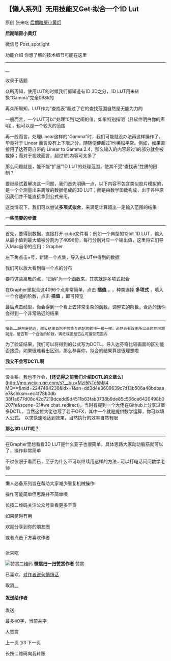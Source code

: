 ##  【懒人系列】无用技能又Get·拟合一个1D Lut

原创 张来吃 [ 后期暗房小黄灯 ](javascript:void\(0\);)

**后期暗房小黄灯** ![]()

微信号 Post_spotlight

功能介绍 你想了解的技术细节可能在这里

__ __

__

收录于话题

众所周知，使用LUT的时候我们都知道有1D 3D之分，1D LUT用来转换“Gamma”完全098k的

  

再众所周知，LUT作为“查找表”超过了它的查找范围自然是无能为力的

  

一般而言，一个LUT可以“处理”0到1之间的值，如果特别指明（且软件明白你的声明），也可以是一个较大的范围

  

再一般而言，处理Linear这样的“Gamma”时，我们可能就没办法再这样操作了，毕竟对于 Linear
而言没有上下限之分，随随便便超过1也稀松平常。例如，如果直接用了达芬奇自带的 Linear to Gamma
2.4，那么输入的内容超过1的部分就会被裁掉；而对于视效而言，超过1的内容可太多了



那么问题就是，能不能“扩展”1D LUT的处理范围，使其不受“查找表”性质的限制？

  

要继续试着解决这一问题，我们首先明确一点，以下内容不包含类似胶片模拟的，是一个个测量出来离散的数据组成的3D
LUT；而是由数学函数构成，出于各种原因我们并不能直接拿到公式来用。

  

这类情况下，我们可以尝试**多项式拟合**，来满足计算超出一定输入范围的结果

  

**一些简要的步骤**

* * *

  

首先，要得到数据，直接打开.cube文件看：例如一个典型的12bit 1D
LUT，输入从最小值到最大值被分割为了4096份，每行分别对应一个输出值，这里将它们导入Mac自带的应用：Grapher

左下角点击+号，新建一个点集，导入由LUT中得到的数据

  

  

我们可以放大看到每一个点的分布  

  

  

要将这些离散的点，“归纳”为一个函数来，其实就是多项式拟合

在Grapher里拟合这4096个点非常简单，点击 **插值…** ，种类选择 **多项式** ，填入一个合适的阶数，点击 **插值** ，即可预览  

  

  

最后点击线型，你会得到一个看上去非常复杂的函数，调整它的阶数，合适的话你会得到一个非常贴近的结果

  

  *   *   * 
    慢着……既然是贴近，那么结果自然不可能与原始的转换一模一样，必然会有误差所以此时的问题就是，是否有一个合适的阶数，满足误差是否在可接受范围内

  

为了验证结果，我们可以将得到的公式写为DCTL，导入达芬奇比较画面的区别能否接受，如果很难看出区别，那么恭喜你，拟合的结果算是很理想啦

  

**我又不会写DCTL啊**

* * *

  

没关系，我也不咋会，**[还记得之前我们介绍DCTL的文章么**](http://mp.weixin.qq.com/s?__biz=MzI5NTc5MjI4
MQ==&mid=2247484230&idx=1&sn=dd3d4e3609639c7d13b506a48bdbaae7&chksm=ec4f78b0db
38f1a677d08c42d7219dcedd9d4511b63fab3738b9de85c506ce6420498b0207fe&scene=21#we
chat_redirect)。当时有提到一个大佬在Github上分享过很多DCTL，当然这位大佬也写了若干OFX，其中一个就是提供数学运算，你可以填入公式，
以求快速地达到效果，当然执行的效率自然有限

  

**那么3D ****LUT****呢？**

* * *

  

在Grapher里想看看3D LUT是什么亚子也很简单，具体思路大家动动脑筋就可以了，操作非常简单

不过仅限于看而已，至于为什么不可以继续用这样的方法…可以打电话问问数学老师

  

* * *

  

懒人必备系列旨在帮助大家减少重复机械操作

操作可能简单但思路并不简单噢

长按二维码关注公众号查看更多干货

如果觉得有用

欢迎分享到你的朋友圈

或者点击下方喜欢作者

  

![]()

张来吃

![赞赏二维码]() **微信扫一扫赞赏作者** 赞赏

已喜欢，[对作者说句悄悄话](javascript:;)

取消__

#### 发送给作者

发送

最多40字，当前共字

 人赞赏

上一页 [1](javascript:;)/3 下一页

长按二维码向我转账

